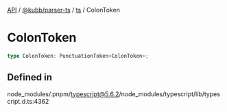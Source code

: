 [API](../../../../../packages.md) / [@kubb/parser-ts](../../../index.md) / [ts](../index.md) / ColonToken

# ColonToken

```ts
type ColonToken: PunctuationToken<ColonToken>;
```

## Defined in

node\_modules/.pnpm/typescript@5.6.2/node\_modules/typescript/lib/typescript.d.ts:4362
